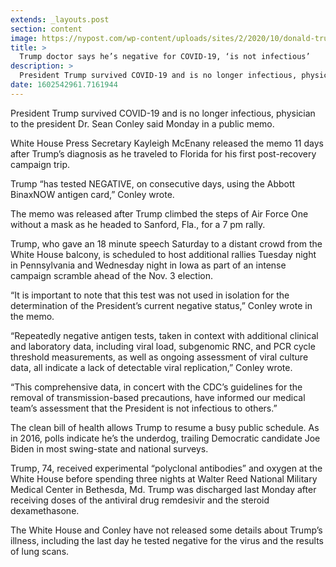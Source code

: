 ```yaml
--- 
extends: _layouts.post 
section: content 
image: https://nypost.com/wp-content/uploads/sites/2/2020/10/donald-trump-13.jpg?quality=90&strip=all&w=1200 
title: > 
  Trump doctor says he’s negative for COVID-19, ‘is not infectious’ 
description: > 
  President Trump survived COVID-19 and is no longer infectious, physician to the president Dr. Sean Conley said Monday in a public memo.White House Press Secretary Kayleigh McEnany released the memo 11 days after Trump’s diagnosis as he traveled to Florida for his first post-recovery campaign trip.Trump “has tested NEGATIVE, on consecutive days, using the Abbott BinaxNOW antigen card,” Conley wrote.Trump, 74, received experimental “polyclonal antibodies” and oxygen at the White House before spending three nights at Walter Reed National Military Medical Center in Bethesda, Md.The White House and Conley have not released some details about Trump’s illness, including the last day he tested negative for the virus and the results of lung scans. 
date: 1602542961.7161944 
--- 
```

President Trump survived COVID-19 and is no longer infectious, physician to the president Dr. Sean Conley said Monday in a public memo.

White House Press Secretary Kayleigh McEnany released the memo 11 days after Trump’s diagnosis as he traveled to Florida for his first post-recovery campaign trip.

Trump “has tested NEGATIVE, on consecutive days, using the Abbott BinaxNOW antigen card,” Conley wrote.

The memo was released after Trump climbed the steps of Air Force One without a mask as he headed to Sanford, Fla., for a 7 pm rally.

Trump, who gave an 18 minute speech Saturday to a distant crowd from the White House balcony, is scheduled to host additional rallies Tuesday night in Pennsylvania and Wednesday night in Iowa as part of an intense campaign scramble ahead of the Nov. 3 election.

“It is important to note that this test was not used in isolation for the determination of the President’s current negative status,” Conley wrote in the memo.

“Repeatedly negative antigen tests, taken in context with additional clinical and laboratory data, including viral load, subgenomic RNC, and PCR cycle threshold measurements, as well as ongoing assessment of viral culture data, all indicate a lack of detectable viral replication,” Conley wrote.

“This comprehensive data, in concert with the CDC’s guidelines for the removal of transmission-based precautions, have informed our medical team’s assessment that the President is not infectious to others.”

The clean bill of health allows Trump to resume a busy public schedule. As in 2016, polls indicate he’s the underdog, trailing Democratic candidate Joe Biden in most swing-state and national surveys.

Trump, 74, received experimental “polyclonal antibodies” and oxygen at the White House before spending three nights at Walter Reed National Military Medical Center in Bethesda, Md. Trump was discharged last Monday after receiving doses of the antiviral drug remdesivir and the steroid dexamethasone.

The White House and Conley have not released some details about Trump’s illness, including the last day he tested negative for the virus and the results of lung scans.